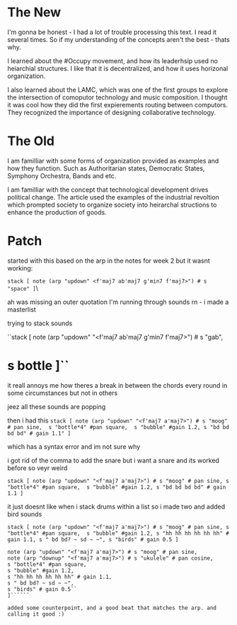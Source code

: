 # The New
I'm gonna be honest - I had a lot of trouble processing this text. I read it several times. So if my understanding of the concepts aren't the best - thats why.

I learned about the #Occupy movement, and how its leaderhsip used no heiarchial structures. I like that it is decentralized, and how it uses horizonal organization.

I also learned about the LAMC, which was one of the first groups to explore the intersection of comoputor technology and music composition. I thought it was cool how they did the first expierements routing between computors. They recognized the importance of designing collaborative technology.


# The Old
I am familliar with some forms of organization provided as examples and how they function. Such as Authoritarian states, Democratic States, Symphony Orchestra, Bands and etc. 

I am familliar with the concept that technological development drives political change. The article used the examples of the industrial revoltion which prompted society to organize society into heirarchal structions to enhance the production of goods.


# Patch

started with this based on the arp in the notes for week 2 but it wasnt working: 

``stack [
note (arp "updown" <f'maj7 ab'maj7 g'min7 f'maj7>") # s "space" ]``\

ah was missing an outer quotation
I'm running through sounds rn - i made a masterlist

trying to stack sounds

``stack [
note (arp "updown" "<f'maj7 ab'maj7 g'min7 f'maj7>") # s "gab",
# s bottle ]``

it reall annoys me how theres a break in between the chords every round in some circumstances but not in others

jeez all these sounds are popping

then i had this
``stack [
note (arp "updown" "<f'maj7 a'maj7>") # s "moog" # pan sine, 
s "bottle*4" #pan square, 
s "bubble" #gain 1.2,
s "bd bd bd bd" # gain 1.1"
]``

which has a syntax error and im not sure why

i got rid of the comma to add the snare but i want a snare and its worked before so veyr weird

``stack [
note (arp "updown" "<f'maj7 a'maj7>") # s "moog" # pan sine,
s "bottle*4" #pan square, 
s "bubble" #gain 1.2,
s "bd bd bd bd" # gain 1.1
]``

it just doesnt like when i stack drums within a list so i made two and added bird sounds

``stack [
note (arp "updown" "<f'maj7 a'maj7>") # s "moog" # pan sine,
s "bottle*4" #pan square, 
s "bubble" #gain 1.2,
s "hh hh hh hh hh hh" # gain 1.1,
s " bd bd? ~ sd ~ ~",
s "birds" # gain 0.5
]``

```stack [
note (arp "updown" "<f'maj7 a'maj7>") # s "moog" # pan sine,
note (arp "downup" "<f'maj7 a'maj7>") # s "ukulele" # pan cosine,
s "bottle*4" #pan square, 
s "bubble" #gain 1.2,
s "hh hh hh hh hh hh" # gain 1.1,
s " bd bd? ~ sd ~ ~",
s "birds" # gain 0.5``
]``````

added some counterpoint, and a good beat that matches the arp. and calling it good :)



